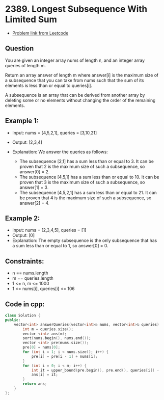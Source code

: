 # 2389. Longest Subsequence With Limited Sum
- [Problem link from Leetcode](https://leetcode.com/problems/longest-subsequence-with-limited-sum/description/)
## Question
You are given an integer array nums of length n, and an integer array queries of length m.

Return an array answer of length m where answer[i] is the maximum size of a subsequence that you can take from nums such that the sum of its elements is less than or equal to queries[i].

A subsequence is an array that can be derived from another array by deleting some or no elements without changing the order of the remaining elements.
## Example 1:
- Input: nums = [4,5,2,1], queries = [3,10,21]
- Output: [2,3,4]
- Explanation: We answer the queries as follows:
  
    - The subsequence [2,1] has a sum less than or equal to 3. It can be proven that 2 is the maximum size of such a subsequence, so answer[0] = 2.
    - The subsequence [4,5,1] has a sum less than or equal to 10. It can be proven that 3 is the maximum size of such a subsequence, so answer[1] = 3.
    - The subsequence [4,5,2,1] has a sum less than or equal to 21. It can be proven that 4 is the maximum size of such a subsequence, so answer[2] = 4.
## Example 2:
- Input: nums = [2,3,4,5], queries = [1]
- Output: [0]
- Explanation: The empty subsequence is the only subsequence that has a sum less than or equal to 1, so answer[0] = 0.
## Constraints:
- n == nums.length
- m == queries.length
- 1 <= n, m <= 1000
- 1 <= nums[i], queries[i] <= 106
## Code in cpp:
```cpp
class Solution {
public:
    vector<int> answerQueries(vector<int>& nums, vector<int>& queries) {
        int m = queries.size();
        vector <int> ans(m);
        sort(nums.begin(), nums.end());
        vector <int> pre(nums.size());
        pre[0] = nums[0];
        for (int i = 1; i < nums.size(); i++) {
            pre[i] = pre[i - 1] + nums[i];
        }
        for (int i = 0; i < m; i++) {
            int it = upper_bound(pre.begin(), pre.end(), queries[i]) - pre.begin();    
            ans[i] = it;
        }
        return ans;
    }
};
```
